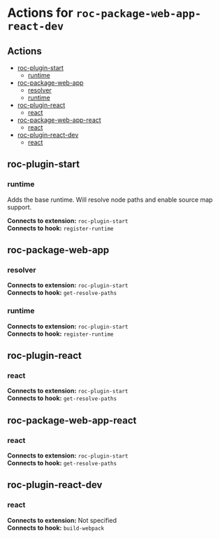# Actions for `roc-package-web-app-react-dev`

## Actions
* [roc-plugin-start](#roc-plugin-start)
  * [runtime](#runtime)
* [roc-package-web-app](#roc-package-web-app)
  * [resolver](#resolver)
  * [runtime](#runtime)
* [roc-plugin-react](#roc-plugin-react)
  * [react](#react)
* [roc-package-web-app-react](#roc-package-web-app-react)
  * [react](#react)
* [roc-plugin-react-dev](#roc-plugin-react-dev)
  * [react](#react)

## roc-plugin-start

### runtime

Adds the base runtime. Will resolve node paths and enable source map support.

__Connects to extension:__ `roc-plugin-start`  
__Connects to hook:__ `register-runtime`  

## roc-package-web-app

### resolver

__Connects to extension:__ `roc-plugin-start`  
__Connects to hook:__ `get-resolve-paths`  

### runtime

__Connects to extension:__ `roc-plugin-start`  
__Connects to hook:__ `register-runtime`  

## roc-plugin-react

### react

__Connects to extension:__ `roc-plugin-start`  
__Connects to hook:__ `get-resolve-paths`  

## roc-package-web-app-react

### react

__Connects to extension:__ `roc-plugin-start`  
__Connects to hook:__ `get-resolve-paths`  

## roc-plugin-react-dev

### react

__Connects to extension:__ Not specified  
__Connects to hook:__ `build-webpack`  
